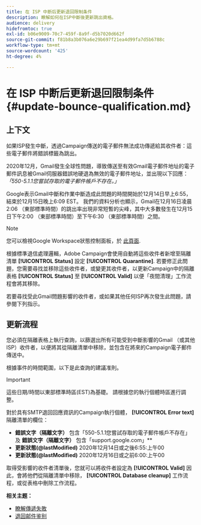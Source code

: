 ```yaml
---
title: 在 ISP 中断后更新退回限制条件
description: 瞭解如何在ISP中斷後更新跳出資格。
audience: delivery
hidefromtoc: true
exl-id: b06e9009-70c7-459f-8a9f-d5b7020d662f
source-git-commit: f81b8a3b076a6e29b697f21ea4d99fa7d5b6788c
workflow-type: tm+mt
source-wordcount: '425'
ht-degree: 4%

---
```


# 在 ISP 中断后更新退回限制条件 {#update-bounce-qualification.md}

## 上下文

如果ISP發生中斷，透過Campaign傳送的電子郵件無法成功傳遞給其收件者：這些電子郵件將錯誤標籤為跳出。

2020年12月，Gmail發生全球性問題，導致傳送至有效Gmail電子郵件地址的電子郵件訊息被Gmail伺服器錯誤地硬退為無效的電子郵件地址，並出現以下回應： *「550-5.1.1您嘗試存取的電子郵件帳戶不存在。」*

Google表示Gmail中斷和作業中斷造成此問題的時間開始於12月14日早上6:55，結束於12月15日晚上6:09 EST。 我們的資料分析也顯示，Gmail在12月16日凌晨2:06 （東部標準時間）的跳出率出現非常短暫的尖峰，其中大多數發生在12月15日下午2:00 （東部標準時間）至下午6:30 （東部標準時間）之間。

>[!NOTE]
>
>您可以檢視Google Workspace狀態控制面板，於 [此頁面](https://www.google.com/appsstatus#hl=en&amp;v=status).


根據標準退信處理邏輯，Adobe Campaign會使用自動將這些收件者新增至隔離清單 **[!UICONTROL Status]** 設定 **[!UICONTROL Quarantine]**. 若要修正此問題，您需要尋找並移除這些收件者，或變更其收件者，以更新Campaign中的隔離表格 **[!UICONTROL Status]** 至 **[!UICONTROL Valid]** 以便「夜間清理」工作流程會將其移除。

若要尋找受此Gmail問題影響的收件者，或如果其他任何ISP再次發生此問題，請參閱下列指示。

## 更新流程

您必須在隔離表格上執行查詢，以篩選出所有可能受到中斷影響的Gmail （或其他ISP）收件者，以便將其從隔離清單中移除，並包含在將來的Campaign電子郵件傳送中。

根據事件的時間範圍，以下是此查詢的建議准則。

>[!IMPORTANT]
>
>這些日期/時間以東部標準時區(EST)為基礎。 請根據您的執行個體時區進行調整。

對於具有SMTP退回回應資訊的Campaign執行個體， **[!UICONTROL Error text]** 隔離清單的欄位：

* **錯誤文字（隔離文字）** 包含「550-5.1.1您嘗試存取的電子郵件帳戶不存在」及 **錯誤文字（隔離文字）** 包含「support.google.com」**
* **更新狀態(@lastModified)** 2020年12月14日或之後6:55:上午00
* **更新狀態(@lastModified)** 2020年12月16日或之前6:00:上午00

取得受影響的收件者清單後，您就可以將收件者設定為 **[!UICONTROL Valid]** 因此，會將他們從隔離清單中移除， **[!UICONTROL Database cleanup]** 工作流程，或從表格中刪除工作流程。

**相关主题：**
* [瞭解傳遞失敗](../../sending/using/understanding-delivery-failures.md)
* [退回邮件鉴别](../../sending/using/understanding-delivery-failures.md#bounce-mail-qualification)
